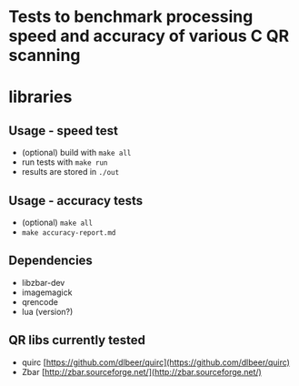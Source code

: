 # Tests to benchmark processing speed and accuracy of various C QR scanning
# libraries

## Usage - speed test

 - (optional) build with `make all`
 - run tests with `make run`
 - results are stored in `./out`

## Usage - accuracy tests

 - (optional) `make all`
 - `make accuracy-report.md`

## Dependencies

 - libzbar-dev
 - imagemagick
 - qrencode
 - lua (version?)

## QR libs currently tested

 - quirc [https://github.com/dlbeer/quirc](https://github.com/dlbeer/quirc)
 - Zbar [http://zbar.sourceforge.net/](http://zbar.sourceforge.net/)
